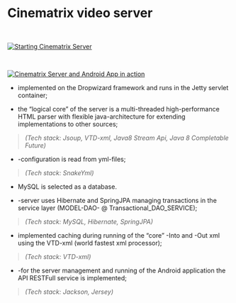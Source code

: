 # **Cinematrix video server**

<br>

[![Starting Cinematrix Server](https://img.youtube.com/vi/0MnbAeajM9A/0.jpg)](https://www.youtube.com/watch?v=0MnbAeajM9A "Starting Cinematrix Server - Click to Watch!")

<br>

[![Cinematrix Server and Android App in action](https://img.youtube.com/vi/FRB0rUeTU9c/0.jpg)](https://www.youtube.com/watch?v=FRB0rUeTU9c "Cinematrix Server and Android App in action - Click to Watch!")

-   implemented on the Dropwizard framework and runs in the Jetty servlet
    container;

-   the “logical core” of the server is a multi-threaded high-performance HTML
    parser with flexible java-architecture for extending implementations to
    other sources;

>   *(Tech stack: Jsoup, VTD-xml, Java8 Stream Api, Java 8 Completable Future)*

-   \-configuration is read from yml-files;

>   *(Tech stack: SnakeYml)*

-   MySQL is selected as a database.

-   \-server uses Hibernate and SpringJPA managing transactions in the service
    layer (MODEL-DAO- \@ Transactional_DAO_SERVICE);

>   *(Tech stack: MySQL, Hibernate, SpringJPA)*

-   implemented caching during running of the “core” -Into and -Out xml using
    the VTD-xml (world fastest xml processor);

>   *(Tech stack: VTD-xml)*

-   \-for the server management and running of the Android application the API
    RESTFull service is implemented;

>   *(Tech stack: Jackson, Jersey)*
